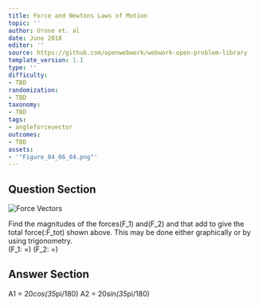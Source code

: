 ```yaml
---
title: Force and Newtons Laws of Motion
topic: ''
author: Urone et. al
date: June 2018
editor: ''
source: https://github.com/openwebwork/webwork-open-problem-library
template_version: 1.1
type: ''
difficulty:
- TBD
randomization:
- TBD
taxonomy:
- TBD
tags:
- angleforcevector
outcomes:
- TBD
assets:
- '"Figure_04_06_04.png"'
---
```


## Question Section 

![Force Vectors]("Figure_04_06_04.png")

Find the magnitudes of the forces(F_1) and(F_2) and  that add to give the total force(:F_tot) shown above. This may be done either graphically or by using trigonometry.  
(F_1: =)
(F_2: =)



## Answer Section

A1 = 20*cos(35*pi/180)
A2 = 20*sin(35*pi/180)